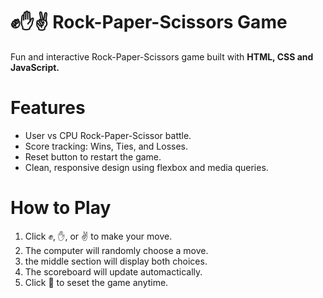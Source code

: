 # **✊✋✌️ Rock-Paper-Scissors Game** #
Fun and interactive Rock-Paper-Scissors game built with **HTML, CSS and JavaScript.**


# **Features** #
* User vs CPU Rock-Paper-Scissor battle.
* Score tracking: Wins, Ties, and Losses.
* Reset button to restart the game.
* Clean, responsive design using flexbox and media queries.

 # How to Play #
 1. Click ✊, ✋, or ✌️ to make your move.
 2. The computer will randomly choose a move.
 3. the middle section will display both choices.
 4. The scoreboard will update automactically.
 5. Click 🔄 to seset the game anytime.
